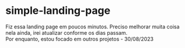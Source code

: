 # simple-landing-page

Fiz essa landing page em poucos minutos. Preciso melhorar muita coisa nela ainda, irei atualizar conforme os dias passam. <br>
Por enquanto, estou focado em outros projetos - 30/08/2023
